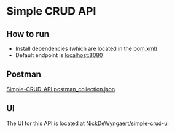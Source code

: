 # Simple CRUD API

## How to run
* Install dependencies (which are located in the [pom.xml](pom.xml))
* Default endpoint is [localhost:8080](http://localhost:8080)

## Postman
[Simple-CRUD-API.postman_collection.json](Simple-CRUD-API.postman_collection.json)

## UI
The UI for this API is located at [NickDeWyngaert/simple-crud-ui](https://github.com/NickDeWyngaert/simple-crud-ui)
